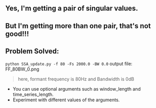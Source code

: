 ## Yes, I'm getting a pair of singular values.
## But I'm getting more than one pair, that's not good!!!

## Problem Solved:
`python SSA_update.py -f 80 -Fs 2000.0 -BW 0.0`
output file: FF_80BW_0.png
> here, formant frequency is 80Hz and Bandwidth is 0dB
* You can use optional arguments such as window_length and time_series_length.
* Experiment with different values of the arguments.
